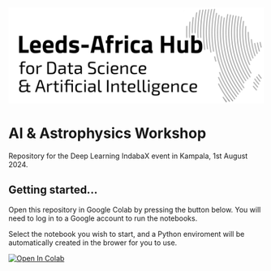 <img src="Hub_logo.png" width="600"/>

# AI & Astrophysics Workshop
Repository for the Deep Learning IndabaX event in Kampala, 1st August 2024.

## Getting started...

Open this repository in Google Colab by pressing the button below.  You will need to log in to a Google account to run the notebooks.

Select the notebook you wish to start, and a Python enviroment will be automatically created in the brower for you to use.

<a target="_blank" href="https://colab.research.google.com/github/leeds-africa-hub/Kampala2024">
  <img src="https://colab.research.google.com/assets/colab-badge.svg" alt="Open In Colab"/>
</a>

